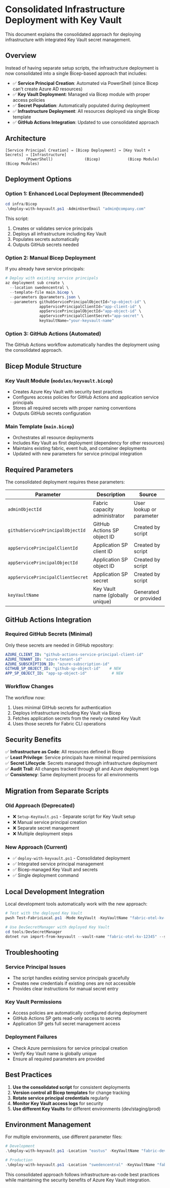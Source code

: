 # Consolidated Infrastructure Deployment with Key Vault

This document explains the consolidated approach for deploying infrastructure with integrated Key Vault secret management.

## Overview

Instead of having separate setup scripts, the infrastructure deployment is now consolidated into a single Bicep-based approach that includes:

- ✅ **Service Principal Creation**: Automated via PowerShell (since Bicep can't create Azure AD resources)
- ✅ **Key Vault Deployment**: Managed via Bicep module with proper access policies
- ✅ **Secret Population**: Automatically populated during deployment
- ✅ **Infrastructure Deployment**: All resources deployed via single Bicep template
- ✅ **GitHub Actions Integration**: Updated to use consolidated approach

## Architecture

```
[Service Principal Creation] → [Bicep Deployment] → [Key Vault + Secrets] → [Infrastructure]
         (PowerShell)              (Bicep)            (Bicep Module)        (Bicep Modules)
```

## Deployment Options

### Option 1: Enhanced Local Deployment (Recommended)

```powershell
cd infra/Bicep
.\deploy-with-keyvault.ps1 -AdminUserEmail "admin@company.com"
```

This script:
1. Creates or validates service principals
2. Deploys all infrastructure including Key Vault
3. Populates secrets automatically
4. Outputs GitHub secrets needed

### Option 2: Manual Bicep Deployment

If you already have service principals:

```powershell
# Deploy with existing service principals
az deployment sub create \
  --location swedencentral \
  --template-file main.bicep \
  --parameters @parameters.json \
  --parameters githubServicePrincipalObjectId="sp-object-id" \
               appServicePrincipalClientId="app-client-id" \
               appServicePrincipalObjectId="app-object-id" \
               appServicePrincipalClientSecret="app-secret" \
               keyVaultName="your-keyvault-name"
```

### Option 3: GitHub Actions (Automated)

The GitHub Actions workflow automatically handles the deployment using the consolidated approach.

## Bicep Module Structure

### Key Vault Module (`modules/keyvault.bicep`)

- Creates Azure Key Vault with security best practices
- Configures access policies for GitHub Actions and application service principals
- Stores all required secrets with proper naming conventions
- Outputs GitHub secrets configuration

### Main Template (`main.bicep`)

- Orchestrates all resource deployments
- Includes Key Vault as first deployment (dependency for other resources)
- Maintains existing fabric, event hub, and container deployments
- Updated with new parameters for service principal integration

## Required Parameters

The consolidated deployment requires these parameters:

| Parameter | Description | Source |
|-----------|-------------|---------|
| `adminObjectId` | Fabric capacity administrator | User lookup or parameter |
| `githubServicePrincipalObjectId` | GitHub Actions SP object ID | Created by script |
| `appServicePrincipalClientId` | Application SP client ID | Created by script |
| `appServicePrincipalObjectId` | Application SP object ID | Created by script |
| `appServicePrincipalClientSecret` | Application SP secret | Created by script |
| `keyVaultName` | Key Vault name (globally unique) | Generated or provided |

## GitHub Actions Integration

### Required GitHub Secrets (Minimal)

Only these secrets are needed in GitHub repository:

```yaml
AZURE_CLIENT_ID: "github-actions-service-principal-client-id"
AZURE_TENANT_ID: "azure-tenant-id"  
AZURE_SUBSCRIPTION_ID: "azure-subscription-id"
GITHUB_SP_OBJECT_ID: "github-sp-object-id"    # NEW
APP_SP_OBJECT_ID: "app-sp-object-id"           # NEW
```

### Workflow Changes

The workflow now:
1. Uses minimal GitHub secrets for authentication
2. Deploys infrastructure including Key Vault via Bicep
3. Fetches application secrets from the newly created Key Vault
4. Uses those secrets for Fabric CLI operations

## Security Benefits

✅ **Infrastructure as Code**: All resources defined in Bicep  
✅ **Least Privilege**: Service principals have minimal required permissions  
✅ **Secret Lifecycle**: Secrets managed through infrastructure deployment  
✅ **Audit Trail**: All changes tracked through git and Azure deployment logs  
✅ **Consistency**: Same deployment process for all environments  

## Migration from Separate Scripts

### Old Approach (Deprecated)
- ❌ `Setup-KeyVault.ps1` - Separate script for Key Vault setup
- ❌ Manual service principal creation
- ❌ Separate secret management
- ❌ Multiple deployment steps

### New Approach (Current)  
- ✅ `deploy-with-keyvault.ps1` - Consolidated deployment
- ✅ Integrated service principal management
- ✅ Bicep-managed Key Vault and secrets
- ✅ Single deployment command

## Local Development Integration

Local development tools automatically work with the new approach:

```powershell
# Test with the deployed Key Vault
pwsh Test-FabricLocal.ps1 -Mode KeyVault -KeyVaultName "fabric-otel-kv-12345" -TestAuth

# Use DevSecretManager with deployed Key Vault
cd tools/DevSecretManager
dotnet run import-from-keyvault --vault-name "fabric-otel-kv-12345" --secret-name "AZURE-CLIENT-ID" --local-key "Azure:ClientId"
```

## Troubleshooting

### Service Principal Issues
- The script handles existing service principals gracefully
- Creates new credentials if existing ones are not accessible
- Provides clear instructions for manual secret entry

### Key Vault Permissions
- Access policies are automatically configured during deployment
- GitHub Actions SP gets read-only access to secrets
- Application SP gets full secret management access

### Deployment Failures
- Check Azure permissions for service principal creation
- Verify Key Vault name is globally unique
- Ensure all required parameters are provided

## Best Practices

1. **Use the consolidated script** for consistent deployments
2. **Version control all Bicep templates** for change tracking
3. **Rotate service principal credentials** regularly
4. **Monitor Key Vault access logs** for security
5. **Use different Key Vaults** for different environments (dev/staging/prod)

## Environment Management

For multiple environments, use different parameter files:

```powershell
# Development
.\deploy-with-keyvault.ps1 -Location "eastus" -KeyVaultName "fabric-dev-kv"

# Production  
.\deploy-with-keyvault.ps1 -Location "swedencentral" -KeyVaultName "fabric-prod-kv"
```

This consolidated approach follows infrastructure-as-code best practices while maintaining the security benefits of Azure Key Vault integration.
